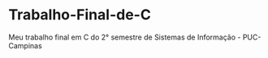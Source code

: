 # Trabalho-Final-de-C
Meu trabalho final em C do 2° semestre de Sistemas de Informação - PUC-Campinas

